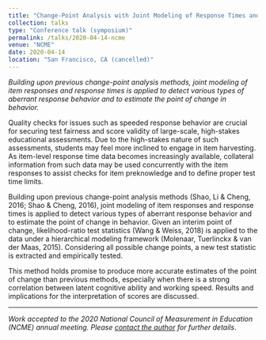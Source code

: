 ```yaml
---
title: "Change-Point Analysis with Joint Modeling of Response Times and Item Response Data"
collection: talks
type: "Conference talk (symposium)"
permalink: /talks/2020-04-14-ncme
venue: "NCME"
date: 2020-04-14
location: "San Francisco, CA (cancelled)"
---
```


_Building upon previous change-point analysis methods, joint modeling of item responses and response times is applied to detect various types of aberrant response behavior and to estimate the point of change in behavior._

Quality checks for issues such as speeded response behavior are crucial for securing test fairness and score validity of large-scale, high-stakes educational assessments. Due to the high-stakes nature of such assessments, students may feel more inclined to engage in item harvesting. As item-level response time data becomes increasingly available, collateral information from such data may be used concurrently with the item responses to assist checks for item preknowledge and to define proper test time limits. 

Building upon previous change-point analysis methods (Shao, Li & Cheng, 2016; Shao & Cheng, 2016), joint modeling of item responses and response times is applied to detect various types of aberrant response behavior and to estimate the point of change in behavior. Given an interim point of change, likelihood-ratio test statistics (Wang & Weiss, 2018) is applied to the data under a hierarchical modeling framework (Molenaar, Tuerlinckx & van der Maas, 2015). Considering all possible change points, a new test statistic is extracted and empirically tested. 

This method holds promise to produce more accurate estimates of the point of change than previous methods, especially when there is a strong correlation between latent cognitive ability and working speed. Results and implications for the interpretation of scores are discussed.

---------------------
_Work accepted to the 2020 National Council of Measurement in Education (NCME) annual meeting. Please [contact the author](https://lambslab.nd.edu/current-members/daniella-reboucas/) for further details_.

